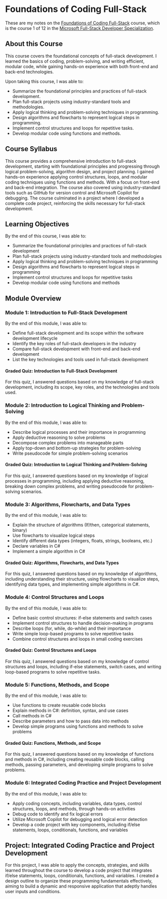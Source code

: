 # Foundations of Coding Full-Stack

These are my notes on the [Foundations of Coding Full-Stack](https://www.coursera.org/learn/foundations-of-coding-full-stack/home/info) course,
which is the course 1 of 12 in the [Microsoft Full-Stack Developer Specialization](https://www.coursera.org/specializations/microsoft-full-stack-developer).

## About this Course

This course covers the foundational concepts of full-stack development.
I learned the basics of coding, problem-solving, and writing efficient,
modular code, while gaining hands-on experience
with both front-end and back-end technologies.

Upon taking this course, I was able to:

- Summarize the foundational principles and practices of full-stack development.
- Plan full-stack projects using industry-standard tools and methodologies.
- Apply logical thinking and problem-solving techniques in programming.
- Design algorithms and flowcharts to represent logical steps in programming.
- Implement control structures and loops for repetitive tasks.
- Develop modular code using functions and methods.

## Course Syllabus

This course provides a comprehensive introduction to full-stack development,
starting with foundational principles and progressing
through logical problem-solving, algorithm design, and project planning.
I gained hands-on experience applying control structures, loops,
and modular coding techniques using functions and methods.
With a focus on front-end and back-end integration.
The course also covered using industry-standard tools
such as GitHub for version control and Microsoft Copilot for debugging.
The course culminated in a project where I developed a complete code project,
reinforcing the skills necessary for full-stack development.

## Learning Objectives

By the end of this course, I was able to:

- Summarize the foundational principles and practices of full-stack development
- Plan full-stack projects using industry-standard tools and methodologies
- Apply logical thinking and problem-solving techniques in programming
- Design algorithms and flowcharts to represent logical steps in programming
- Implement control structures and loops for repetitive tasks
- Develop modular code using functions and methods

## Module Overview

### Module 1: Introduction to Full-Stack Development

By the end of this module, I was able to:

- Define full-stack development and its scope within the software development lifecycle
- Identify the key roles of full-stack developers in the industry
- Compare full-stack development with front-end and back-end development
- List the key technologies and tools used in full-stack development

#### Graded Quiz: Introduction to Full-Stack Development

For this quiz, I answered questions
based on my knowledge of full-stack development,
including its scope, key roles, and the technologies and tools used.

### Module 2: Introduction to Logical Thinking and Problem-Solving

By the end of this module, I was able to:

- Describe logical processes and their importance in programming
- Apply deductive reasoning to solve problems
- Decompose complex problems into manageable parts
- Apply top-down and bottom-up strategies for problem-solving
- Write pseudocode for simple problem-solving scenarios

#### Graded Quiz: Introduction to Logical Thinking and Problem-Solving

For this quiz, I answered questions based on my knowledge
of logical processes in programming, including applying deductive reasoning,
breaking down complex problems,
and writing pseudocode for problem-solving scenarios.

### Module 3: Algorithms, Flowcharts, and Data Types

By the end of this module, I was able to:

- Explain the structure of algorithms (If/then, categorical statements, binary)
- Use flowcharts to visualize logical steps
- Identify different data types (integers, floats, strings, booleans, etc.)
- Declare variables in C#
- Implement a simple algorithm in C#

#### Graded Quiz: Algorithms, Flowcharts, and Data Types

For this quiz, I answered questions based on my knowledge of algorithms,
including understanding their structure,
using flowcharts to visualize steps, identifying data types,
and implementing simple algorithms in C#.

### Module 4: Control Structures and Loops

By the end of this module, I was able to:

- Define basic control structures: if-else statements and switch cases
- Implement control structures to handle decision-making in programs
- Describe loops (for, while, do-while) and their importance
- Write simple loop-based programs to solve repetitive tasks
- Combine control structures and loops in small coding exercises

#### Graded Quiz: Control Structures and Loops

For this quiz, I answered questions based on my knowledge of control structures
and loops, including if-else statements, switch cases,
and writing loop-based programs to solve repetitive tasks.

### Module 5: Functions, Methods, and Scope

By the end of this module, I was able to:

- Use functions to create reusable code blocks
- Explain methods in C#: definition, syntax, and use cases
- Call methods in C#
- Describe parameters and how to pass data into methods
- Develop simple programs using functions and methods to solve problems

#### Graded Quiz: Functions, Methods, and Scope

For this quiz, I answered questions based on my knowledge of functions
and methods in C#, including creating reusable code blocks,
calling methods, passing parameters,
and developing simple programs to solve problems.

### Module 6: Integrated Coding Practice and Project Development

By the end of this module, I was able to:

- Apply coding concepts, including variables, data types, control structures, loops, and methods, through hands-on activities
- Debug code to identify and fix logical errors
- Utilize Microsoft Copilot for debugging and logical error detection
- Develop a code project with key components, including if/else statements, loops, conditionals, functions, and variables

## Project: Integrated Coding Practice and Project Development

For this project, I was able to apply the concepts, strategies,
and skills learned throughout the course to develop a code project
that integrates if/else statements, loops, conditionals, functions,
and variables.
I created a design outline to organize these programming fundamentals effectively,
aiming to build a dynamic and responsive application
that adeptly handles user inputs and conditions.
